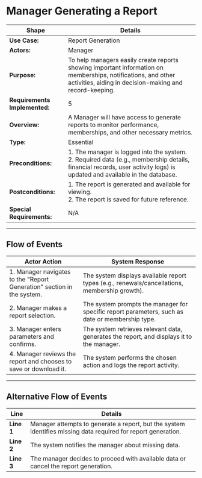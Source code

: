# Manager Generating a Report  

| **Shape** | **Details** |
|-----------|-------------|
| **Use Case:** | Report Generation |
| **Actors:** | Manager |
| **Purpose:** | To help managers easily create reports showing important information on memberships, notifications, and other activities, aiding in decision-making and record-keeping. |
| **Requirements Implemented:** | 5 |
| **Overview:** | A Manager will have access to generate reports to monitor performance, memberships, and other necessary metrics. |
| **Type:** | Essential |
| **Preconditions:** | 1. The manager is logged into the system.<br> 2. Required data (e.g., membership details, financial records, user activity logs) is updated and available in the database. |
| **Postconditions:** | 1. The report is generated and available for viewing.<br> 2. The report is saved for future reference. |
| **Special Requirements:** | N/A |

---

## Flow of Events

| **Actor Action** | **System Response** |
|------------------|---------------------|
| 1. Manager navigates to the "Report Generation" section in the system. | The system displays available report types (e.g., renewals/cancellations, membership growth). |
| 2. Manager makes a report selection. | The system prompts the manager for specific report parameters, such as date or membership type. |
| 3. Manager enters parameters and confirms. | The system retrieves relevant data, generates the report, and displays it to the manager. |
| 4. Manager reviews the report and chooses to save or download it. | The system performs the chosen action and logs the report activity. |

---

## Alternative Flow of Events

| **Line** | **Details** |
|----------|-------------|
| **Line 1** | Manager attempts to generate a report, but the system identifies missing data required for report generation. |
| **Line 2** | The system notifies the manager about missing data. |
| **Line 3** | The manager decides to proceed with available data or cancel the report generation. |
